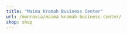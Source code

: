 ```yaml
---
title: "Maima Kromah Business Center"
url: /monrovia/maima-kromah-business-center/
shop: shop
---
```

